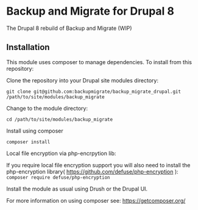 # Backup and Migrate for Drupal 8

The Drupal 8 rebuild of Backup and Migrate (WIP)

## Installation

This module uses composer to manage dependencies. To install from this repository:

Clone the repository into your Drupal site modules directory:

`git clone git@github.com:backupmigrate/backup_migrate_drupal.git /path/to/site/modules/backup_migrate`

Change to the module directory:

`cd /path/to/site/modules/backup_migrate`

Install using composer

`composer install`

Local file encryption via php-encrpytion lib:

If you require local file encryption support you will also need to install the php-encryption library( https://github.com/defuse/php-encryption ):
`composer require defuse/php-encryption`

Install the module as usual using Drush or the Drupal UI.

For more information on using composer see: https://getcomposer.org/
